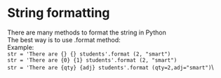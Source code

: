 # String formatting
There are many methods to format the string in Python\
The best way is to use .format method:\
Example:\
`str = 'There are {} {} students'.format (2, "smart")`\
`str = 'There are {0} {1} students'.format (2, "smart")`\
`str = 'There are {qty} {adj} students'.format (qty=2,adj="smart")`\

